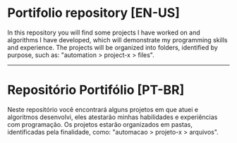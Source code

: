 # Portifolio repository [EN-US]
In this repository you will find some projects I have worked on and algorithms I have developed, which will demonstrate my programming skills and experience.
The projects will be organized into folders, identified by purpose, such as: "automation > project-x > files".

****

# Repositório Portifólio [PT-BR]
Neste repositório você encontrará alguns projetos em que atuei e algoritmos desenvolvi, eles atestarão minhas habilidades e experiências com programação.
Os projetos estarão organizados em pastas, identificadas pela finalidade, como: "automacao > projeto-x > arquivos".
